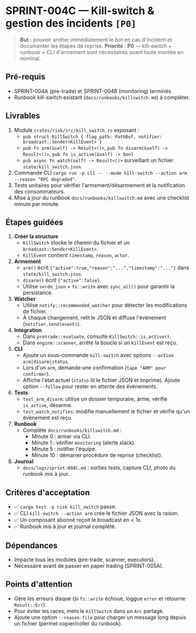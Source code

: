 # SPRINT-004C — Kill-switch & gestion des incidents `[P0]`

> **But :** pouvoir arrêter immédiatement le bot en cas d'incident et documenter les étapes de reprise.
> **Priorité** : **P0** — kill-switch + runbook + CLI d'armement sont nécessaires avant toute montée en nominal.

## Pré-requis
- SPRINT-004A (pre-trade) et SPRINT-004B (monitoring) terminés.
- Runbook kill-switch existant (`docs/runbooks/killswitch.md`) à compléter.

## Livrables
1. Module `crates/risk/src/kill_switch.rs` exposant :
   - `pub struct KillSwitch { flag_path: PathBuf, notifier: broadcast::Sender<KillEvent> }`
   - `pub fn arm(&self) -> Result<()>`, `pub fn disarm(&self) -> Result<()>`, `pub fn is_active(&self) -> bool`
   - `pub async fn watch(self) -> Result<()>` surveillant un fichier `state/kill_switch.json`.
2. Commande CLI `cargo run -p cli -- --mode kill-switch --action arm --reason "RPC degraded"`.
3. Tests unitaires pour vérifier l'armement/désarmement et la notification des consommateurs.
4. Mise à jour du runbook `docs/runbooks/killswitch.md` avec une checklist minute par minute.

## Étapes guidées
1. **Créer la structure**
   - `KillSwitch` stocke le chemin du fichier et un `broadcast::Sender<KillEvent>`.
   - `KillEvent` contient `timestamp`, `reason`, `actor`.
2. **Armement**
   - `arm()` écrit `{"active":true,"reason":"...","timestamp":"..."}` dans `state/kill_switch.json`.
   - `disarm()` écrit `{"active":false}`.
   - Utilise `serde_json` + `fs::write` avec `sync_all()` pour garantir la persistance.
3. **Watcher**
   - Utilise `notify::recommended_watcher` pour détecter les modifications de fichier.
   - À chaque changement, relit le JSON et diffuse l'évènement (`notifier.send(event)`).
4. **Intégration**
   - Dans `pretrade::evaluate`, consulte `KillSwitch::is_active()`.
   - Dans `engine::scanner`, arrête la boucle si un `KillEvent` est reçu.
5. **CLI**
   - Ajoute un sous-commande `kill-switch` avec options `--action arm|disarm|status`.
   - Lors d'un `arm`, demande une confirmation (`tape "ARM" pour confirmer`).
   - Affiche l'état actuel (`status` lit le fichier JSON et imprime). Ajoute option `--follow` pour rester en attente des évènements.
6. **Tests**
   - `test_arm_disarm`: utilise un dossier temporaire, arme, vérifie `is_active`, désarme.
   - `test_watch_notifies`: modifie manuellement le fichier et vérifie qu'un évènement est reçu.
7. **Runbook**
   - Complète `docs/runbooks/killswitch.md` :
     - Minute 0 : armer via CLI.
     - Minute 1 : vérifier `monitoring` (alerte slack).
     - Minute 5 : notifier l'équipe.
     - Minute 10 : démarrer procédure de reprise (checklist).
8. **Journal**
   - `docs/logs/sprint-004C.md` : sorties tests, capture CLI, photo du runbook mis à jour.

## Critères d'acceptation
- ✅ `cargo test -p risk kill_switch` passe.
- ✅ CLI `kill-switch --action arm` crée le fichier JSON avec la raison.
- ✅ Un composant abonné reçoit le broadcast en < 1s.
- ✅ Runbook mis à jour et journal complété.

## Dépendances
- Impacte tous les modules (pre-trade, scanner, executors).
- Nécessaire avant de passer en paper trading (SPRINT-005A).

## Points d'attention
- Gère les erreurs disque (si `fs::write` échoue, loggue `error` et retourne `Result::Err`).
- Pour éviter les races, mets le `KillSwitch` dans un `Arc` partagé.
- Ajoute une option `--reason-file` pour charger un message long depuis un fichier (permet copier/coller du runbook).
